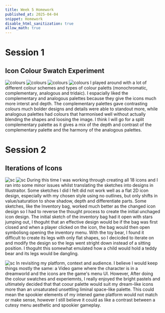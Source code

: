 ```yaml
---
title: Week 5 Homework
published_at: 2025-04-04
snippet: Homework
disable_html_sanitization: true
allow_math: true
---
```


# Session 1
## Icon Colour Swatch Experiment
![colours](icons_colour_swatches_bedroom.png)
![colours](icons_colour_swatches_childhood.png)
![colours](icons_colour_swatches_settings.png)
![colours](icons_colour_swatches_sleep.png)
I played around with a lot of different colour schemes and types of colour paletts (monochromatic, complementary, analogous and tridaic). I espacially liked the complementary and analogous palettes because they give the icons much more interst and depth. The complementary palettes gave contrasting colours much bolder designs and details were able to standout more, while analogous palettes had colours that harmonised well without actually blending the shapes and loosing the image. 
I think I will go for a split complementary palette as it gives a mix of the depth and contrast of the complementary palette and the harmony of the analogous palettes. 


# Session 2
## Iterations of Icons
![sc](sc_of_bags.png)
![sc](sc_of_toy_redesign.png)
During this time I was working through creating all 18 icons and I ran into some minor issues whilst translating the sketches into designs in Illustraitor. Some sketches I did I felt did not work well as a flat 2D icon design, especially with my chosen style using no outlines, but only shifts in value/saturation to show shadow, depth and differentiate parts. 
Some sketches, like the Inventory bag, worked much better as the changed icon design so I had to reverse the thought process to create the initial unchaged icon design. The initial sketch of the inventory bag had it open with stars jumping out, I thoguht that an effective design would be if the bag was first closed and when a player clicked on the icon, the bag would then open symbolisng opening the inventory menu. 
With the toy bear, I found it difficult to create its legs with only flat shapes, so I decicded to iterate on and modify the design so the legs went stright down instead of a sitting position. I thoguht this somewhat emulated how a child would hold a teddy bear and its legs would be dangling.

![sc](sc_of_toy_colours.png)
In revisiting my platform, context and audience. I believe I would keep things mostly the same: a Video game where the character is in a dreamworld and the icons are the game's menu UI. However, After doing the colour swatches and experiemnts, I really enjoyed the bright pastels and ultimately decided that that coour palette would suit my dream-like icons more than an unsaturated unsettling liminal space-like palette. This could mean the spookier elements of my intened game platform would not match or make sense, however I still believe it could as like a contrast between a cutesy menu aesthetic and spookier gameplay.
